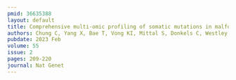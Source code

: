 ```yaml
---
pmid: 36635388
layout: default
title: Comprehensive multi-omic profiling of somatic mutations in malformations of cortical development.
authors: Chung C, Yang X, Bae T, Vong KI, Mittal S, Donkels C, Westley Phillips H, Li Z, Marsh APL, Breuss MW, Ball LL, Garcia CAB, George RD, Gu J, Xu M, Barrows C, James KN, Stanley V, Nidhiry AS, Khoury S, Howe G, Riley E, Xu X, Copeland B, Wang Y, Kim SH, Kang HC, Schulze-Bonhage A, Haas CA, Urbach H, Prinz M, Limbrick DD Jr, Gurnett CA, Smyth MD, Sattar S, Nespeca M, Gonda DD, Imai K, Takahashi Y, Chen HH, Tsai JW, Conti V, Guerrini R, Devinsky O, Silva WA Jr, Machado HR, Mathern GW, Abyzov A, Baldassari S, Baulac S, Gleeson JG, Focal Cortical Dysplasia Neurogenetics Consortium, Brain Somatic Mosaicism Network
pubdate: 2023 Feb
volume: 55
issue: 2
pages: 209-220
journal: Nat Genet
---
```


